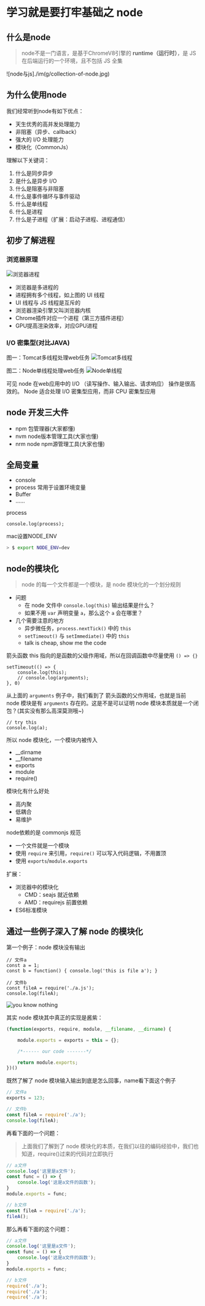 # 学习就是要打牢基础之 node

## 什么是node
> node不是一门语言，是基于ChromeV8引擎的 **runtime（运行时）**，是 JS 在后端运行的一个环境，且不包括 JS 全集  

![node与js]./im(g/collection-of-node.jpg)

## 为什么使用node

我们经常听到node有如下优点：
- 天生优秀的高并发处理能力
- 非阻塞（异步、callback）
- 强大的 I/O 处理能力
- 模块化（CommonJs）

理解以下关键词：
1. 什么是同步异步
2. 是什么是异步 I/O
3. 什么是阻塞与非阻塞
4. 什么是事件循环与事件驱动
5. 什么是单线程
6. 什么是进程
7. 什么是子进程（扩展：启动子进程、进程通信）

## 初步了解进程

### 浏览器原理
![浏览器进程](./img/browser-engin.jpg)

- 浏览器是多进程的
- 进程拥有多个线程，如上图的 UI 线程
- UI 线程与 JS 线程是互斥的
- 浏览器渲染引擎又叫浏览器内核
- Chrome插件对应一个进程（第三方插件进程）
- GPU提高渲染效率，对应GPU进程

### I/O 密集型(对比JAVA)
图一：Tomcat多线程处理web任务
![Tomcat多线程](./img/tomcat.jpg)

图二：Node单线程处理web任务
![Node单线程](./img/node进程.jpg)

可见 node 在web应用中的 I/O （读写操作、输入输出、请求响应） 操作是很高效的。
Node 适合处理 I/O 密集型应用，而非 CPU 密集型应用

## node 开发三大件
- npm 包管理器(大家都懂)
- nvm node版本管理工具(大家也懂)
- nrm node npm源管理工具(大家也懂)

## 全局变量
- console
- process 常用于设置环境变量
- Buffer
- ……

process
```JS
console.log(process);
```

mac设置NODE_ENV
```bash
> $ export NODE_ENV=dev
```

## node的模块化
> node 的每一个文件都是一个模块，是 node 模块化的一个划分规则

- 问题
    - 在 node 文件中 `console.log(this)` 输出结果是什么？
    - 如果不用 `var` 声明变量 `a`，那么这个 `a` 会在哪里？
- 几个需要注意的地方
    - 异步微任务，`process.nextTick()` 中的 `this`
    - `setTimeout()` 与 `setImmediate()` 中的 `this`
    - talk is cheap, show me the code

箭头函数 this 指向的是函数的父级作用域，所以在回调函数中尽量使用 `() => {}`
```JS
setTimeout(() => {
    console.log(this);
    // console.log(arguments);
}, 0)
```

从上面的 `arguments` 例子中，我们看到了 箭头函数的父作用域，也就是当前 node 模块是有 `arguments` 存在的。这是不是可以证明 node 模块本质就是一个闭包？(其实没有那么高深莫测哦~)
```JS
// try this
console.log(a);
```

所以 node 模块化，一个模块内被传入
- __dirname
- __filename
- exports
- module
- require()

模块化有什么好处
- 高内聚
- 低耦合
- 易维护

node依赖的是 commonjs 规范
- 一个文件就是一个模块
- 使用 `require` 来引用，`require()` 可以写入代码逻辑，不用置顶
- 使用 `exports`/`module.exports`

扩展：
- 浏览器中的模块化
    - CMD：seajs 就近依赖
    - AMD：requirejs 前置依赖
- ES6标准模块

## 通过一些例子深入了解 node 的模块化
第一个例子：node 模块没有输出
```JS
// 文件a
const a = 1;
const b = function() { console.log('this is file a'); }

// 文件b
const fileA = require('./a.js');
console.log(fileA);
```

![you know nothing](./img/youknownothing.gif)

其实 node 模块其中真正的实现是酱紫：
```js
(function(exports, require, module, __filename, __dirname) {

    module.exports = exports = this = {};

    /*------ our code -------*/

    return module.exports;
})()
```

既然了解了 node 模块输入输出到底是怎么回事，name看下面这个例子
```js
// 文件a
exports = 123;

// 文件b
const fileA = require('./a');
console.log(fileA);
```

再看下面的一个问题：
> 上面我们了解到了 node 模块化的本质，在我们以往的编码经验中，我们也知道，require()过来的代码对立即执行  
```js
// a文件
console.log('这里是a文件');
const func = () => {
    console.log('这是a文件的函数');
}
module.exports = func;

// b文件
const fileA = require('./a');
fileA();
```

那么再看下面的这个问题：
```js
// a文件
console.log('这里是a文件');
const func = () => {
    console.log('这是a文件的函数');
}
module.exports = func;

// b文件
require('./a');
require('./a');
require('./a');
```


